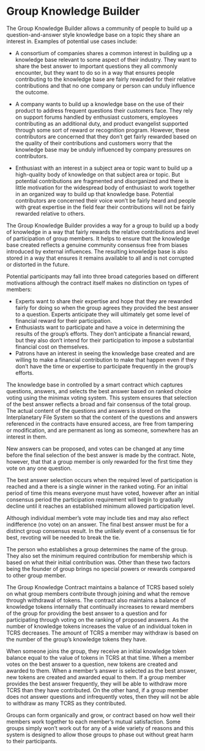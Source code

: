 # Group Knowledge Builder

The Group Knowledge Builder allows a community of people to build up a question-and-answer style knowledge base on a topic they share an interest in.  Examples of potential use cases include:

- A consortium of companies shares a common interest in building up a knowledge base relevant to some aspect of their industry.  They want to share the best answer to important questions they all commonly encounter, but they want to do so in a way that ensures people contributing to the knowledge base are fairly rewarded for their relative contributions and that no one company or person can unduly influence the outcome.

- A company wants to build up a knowledge base on the use of their product to address frequent questions their customers face.  They rely on support forums handled by enthusiast customers, employees contributing as an additional duty, and product evangelist supported through some sort of reward or recognition program.  However, these contributors are concerned that they don’t get fairly rewarded based on the quality of their contributions and customers worry that the knowledge base may be unduly influenced by company pressures on contributors.

- Enthusiast with an interest in a subject area or topic want to build up a high-quality body of knowledge on that subject area or topic.  But potential contributions are fragmented and disorganized and there is little motivation for the widespread body of enthusiast to work together in an organized way to build up that knowledge base.  Potential contributors are concerned their voice won’t be fairly heard and people with great expertise in the field fear their contributions will not be fairly rewarded relative to others.

The Group Knowledge Builder provides a way for a group to build up a body of knowledge in a way that fairly rewards the relative contributions and level of participation of group members.  It helps to ensure that the knowledge base created reflects a genuine community consensus free from biases introduced by external influences.  The resulting knowledge base is also stored in a way that ensures it remains available to all and is not corrupted or distorted in the future.

Potential participants may fall into three broad categories based on different motivations although the contract itself makes no distinction on types of members:

- Experts want to share their expertise and hope that they are rewarded fairly for doing so when the group agrees they provided the best answer to a question.  Experts anticipate they will ultimately get some level of financial reward for their participation.
- Enthusiasts want to participate and have a voice in determining the results of the group’s efforts.  They don’t anticipate a financial reward, but they also don’t intend for their participation to impose a substantial financial cost on themselves.
- Patrons have an interest in seeing the knowledge base created and are willing to make a financial contribution to make that happen even if they don’t have the time or expertise to participate frequently in the group’s efforts.

The knowledge base in controlled by a smart contract which captures questions, answers, and selects the best answer based on ranked choice voting using the minimax voting system.  This system ensures that selection of the best answer reflects a broad and fair consensus of the total group.  The actual content of the questions and answers is stored on the Interplanetary File System so that the content of the questions and answers referenced in the contracts have ensured access, are free from tampering or modification, and are permanent as long as someone, somewhere has an interest in them.

New answers can be proposed, and votes can be changed at any time before the final selection of the best answer is made by the contract.  Note, however, that that a group member is only rewarded for the first time they vote on any one question.

The best answer selection occurs when the required level of participation is reached and a there is a single winner in the ranked voting.  For an initial period of time this means everyone must have voted, however after an initial consensus period the participation requirement will begin to gradually decline until it reaches an established minimum allowed participation level.

Although individual member’s vote may include ties and may also reflect indifference (no vote) on an answer.  The final best answer must be for a distinct group consensus result.  In the unlikely event of a consensus tie for best, revoting will be needed to break the tie.  

The person who establishes a group determines the name of the group.  They also set the minimum required contribution for membership which is based on what their initial contribution was.  Other than these two factors being the founder of group brings no special powers or rewards compared to other group member.

The Group Knowledge Contract maintains a balance of TCRS based solely on what group members contribute through joining and what the remove through withdrawal of tokens.
The contract also maintains a balance of knowledge tokens internally that continually increases to reward members of the group for providing the best answer to a question and for participating through voting on the ranking of proposed answers.  As the number of knowledge tokens increases the value of an individual token in TCRS decreases.  The amount of TCRS a member may withdraw is based on the number of the group’s knowledge tokens they have.

When someone joins the group, they receive an initial knowledge token balance equal to the value of tokens in TCRS at that time.  When a member votes on the best answer to a question, new tokens are created and awarded to them.  When a member’s answer is selected as the best answer, new tokens are created and awarded equal to them.
If a group member provides the best answer frequently, they will be able to withdraw more TCRS than they have contributed.  On the other hand, if a group member does not answer questions and infrequently votes, then they will not be able to withdraw as many TCRS as they contributed.

Groups can form organically and grow, or contract based on how well their members work together to each member’s mutual satisfaction.  Some groups simply won’t work out for any of a wide variety of reasons and this system is designed to allow those groups to phase out without great harm to their participants. 
 

